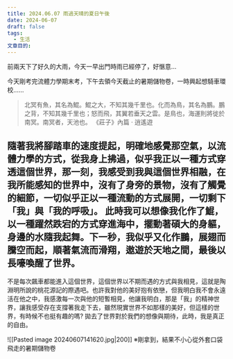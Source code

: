 ```yaml
---
title: 2024.06.07 雨過天晴的夏日午後
date: 2024-06-07
draft: false
tags:
  - 生活
文章目的:
---
```

前兩天下了好久的大雨，今天一早出門時雨已經停了，好愜意...

今天剛考完流體力學期末考，下午去領今天截止的暑期儲物卷，一時興起想騎車環校......

> 北冥有魚，其名為鯤。鯤之大，不知其幾千里也。化而為鳥，其名為鵬。鵬之背，不知其幾千里也；怒而飛，其翼若垂天之雲。是鳥也，海運則將徙於南冥。南冥者，天池也。
> 《莊子》內篇 ‧ 逍遙遊

 隨著我將腳踏車的速度提起，明確地感覺那空氣，以流體力學的方式，從我身上拂過，似乎我正以一種方式穿透這個世界，那一刻，我感受到我與這個世界相融，在我所能感知的世界中，沒有了身旁的景物，沒有了觸覺的細節，一切似乎正以一種流動的方式展開，一切剩下「我」與「我的呼吸」。
 此時我可以想像我化作了鯤，以一種躍然跌宕的方式穿進海中，擺動著碩大的身軀，身邊的水隨我起舞。下一秒，我似乎又化作鵬，展翅而騰空而起，順著氣流而滑翔，遨遊於天地之間，最後以長嚎喚醒了世界。
 ---
不是每次飆車都能進入這個世界，這個世界以不期而遇的方式與我相見，這就是陶淵明所說的桃花源記的際遇吧。也許我對他的美好抱有依戀，但我明白我不會永遠活在他之中，我感激每一次與他的短暫相見，他讓我明白，那是「我」的精神世界，讓我感受存在支撐著我走下去，雖然現實世界不如那樣的美好，但這樣的世界，有時候不也挺有趣的嗎?
拋去了世界對於我們的想像與期待，此時，我是真正的自由。

![[Pasted image 20240607141620.jpg|200]]
※剛拿到，結果不小心從外套口袋飛走的暑期儲物卷

